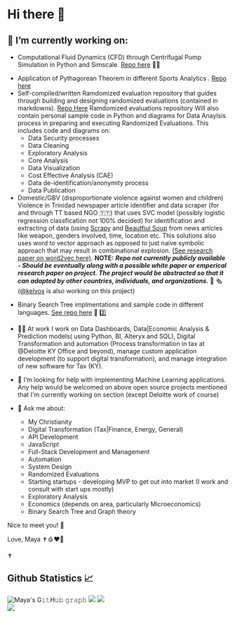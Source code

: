 # Hi there 👋 
## 🔭 I’m currently working on:
  - Computational Fluid Dynamics (CFD) through Centrifugal Pump Simulation in Python and Simscale. [Repo here](https://github.com/mcrd25/CFD-cpump) 👩‍🔬
 <!-- - Compiling list of publicly available Economic based research papers (but not private to associations such as AEA) and my own research, such as "How development policies affect the generation of new start ups". This repository will also include simple economic calculation/analysis scripts in python. [Economics Repo here](https://github.com/mcrd25/Economic-Resources)-->
  - Application of Pythagorean Theorem in different Sports Analytics . [Repo here](https://github.com/mcrd25/pythagexp-sports)
  - Self-compiled/written Ramdomized evaluation repository that guides through building and designing randomized evaluations (contained in markdowns). [Repo Here](https://github.com/mcrd25/randomized-evaluations) 
    Ramdomized evaluations repository Will also contain personal sample code in Python and diagrams for Data Anaylsis process in preparing and executing Randomized Evaluations. This includes code and diagrams on: 
    - Data Security processes
    - Data Cleaning
    - Exploratory Analysis
    - Core Analysis
    - Data Visualization
    - Cost Effective Analysis (CAE)
    - Data de-identification/anonymity process
    - Data Publication
  - Domestic/GBV (disproportionate violence against women and children)  Violence in Trinidad newspaper article identifier and data scraper (for and through TT based NGO 🇹🇹) that uses SVC model (possibly logistic regression classfication not 100% decided) for identification and extracting of  data (using [Scrapy](https://scrapy.org/) and [Beautfiul Soup](https://beautiful-soup-4.readthedocs.io/en/latest/) from news articles like weapon, genders involved, time, location etc. This solutions also uses word to vector approach as opposed to just naive symbolic approach that may result in combinational explosion. [(See research paper on word2vec here)](https://www.researchgate.net/publication/234131319_Efficient_Estimation_of_Word_Representations_in_Vector_Space). **NOTE:** ***__Repo not currently publicly available - Should be eventually along with a possible white paper or emperical research paper on project. The project would be abstracted so that it can adapted by other countries, individuals, and organizations.__*** 📰 🗞️ ([@kelvos](https://github.com/Kelvos) is also working on this project)
<!--  - Covid 19 detection guide from chest x-rays using Convolutional Neural Networks. (Yes I know covid-19 is basically not a thing anymore, which is exactly why this is a fun project). [See Repo Here](https://github.com/mcrd25/CNN-for-C19-chestxray-detection) 🧪 👩‍🔬
  -  Profit analysis using Economic Value Added (EVA) and TVM, that uses financial statements as input. This project is based in python (makes use of tensorflow as well) and I will make Jupyter notebooks available for finance professionals to easily navigate the analysis tutorial. **NOTE:** ***__No repo yet. Coming soon__***
  -  Replicated and abstracted analysis of how insurance coverage policies impact pharmaceutical innovation based on [This research](https://www.aeaweb.org/articles?id=10.1257/aeri.20210063&&from=f) 📜 **NOTE:** ***Initial stages of project, no repo yet*** -->
  -  Binary Search Tree implmentations and sample code in different languages. [See repo here](https://github.com/mcrd25/bst) 🌲 2️⃣
<!--  -  Predicting Bitcoin Price Variations using Bayesian Regression = - **NOTE:** ***__no repo yet__*** 🪙
  -  Trying to updated current [Personal Projects Repo (compiled list of all decent projects on my github)](https://github.com/mcrd25/Personal-Projects)-->
  -  🧑‍💼 At work I work on Data Dashboards, Data|Economic Analysis & Prediction models( using Python, BI, Alteryx and SQL), Digital Transformation and automation (Process transformation in tax at @Deloitte KY Office and beyond), manage custom application development (to support digital transformation), and manage integration of new software for Tax (KY).
 

- 🤔 I’m looking for help with implementing Machine Learning applications. Any help would be welcomed on above open source projects mentioned that I'm currently working on section (except Deloitte work of course)

- 💬 Ask me about:
  - My Christianity
  - Digital Transformation (Tax|Finance, Energy, General)
  - API Development
  - JavaScript
  - Full-Stack Development and Management
  - Automation
  - System Design
  - Randomized Evaluations
  - Starting startups - developing MVP to get out into market (I work and consult with start ups mostly)
  - Exploratory Analysis
  - Economics (depends on area, particularly Microeconomics)
  - Binary Search Tree and Graph theory



<!--
**mcrd25/mcrd25** is a ✨ _special_ ✨ repository because its `README.md` (this file) appears on your GitHub profile.

Here are some ideas to get you started:

- 🔭 I’m currently working on ...
- 🌱 I’m currently learning ...
- 👯 I’m looking to collaborate on ...
- 🤔 I’m looking for help with ...
- 💬 Ask me about ...
- 📫 How to reach me: ...
- ⚡ Fun fact: ...
-->

Nice to meet you! 👋

Love,
Maya ✝️🩸❤️📖

✝️ 



## Github Statistics 📈
![Maya's G𝚒𝚝H𝚞𝚋 𝚐𝚛𝚊𝚙𝚑](https://activity-graph.herokuapp.com/graph?username=mcrd25&theme=redical&hide_border=true&area=true)
![](https://github-readme-stats.vercel.app/api?username=mcrd25&theme=radical&hide_border=false&include_all_commits=true&count_private=true)
![](https://github-readme-streak-stats.herokuapp.com/?user=mcrd25&theme=radical&hide_border=false)<br/>
![](https://github-readme-stats.vercel.app/api/top-langs/?username=mcrd25&theme=radical&hide_border=false&include_all_commits=true&count_private=true&layout=compact)
